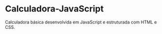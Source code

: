 # Calculadora-JavaScript
 Calculadora básica desenvolvida em JavaScript e estruturada com HTML e CSS.
